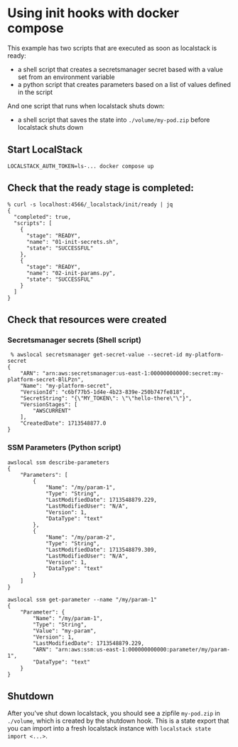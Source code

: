 # Using init hooks with docker compose

This example has two scripts that are executed as soon as localstack is ready:

* a shell script that creates a secretsmanager secret based with a value set from an environment variable
* a python script that creates parameters based on a list of values defined in the script

And one script that runs when localstack shuts down:
* a shell script that saves the state into `./volume/my-pod.zip` before localstack shuts down

## Start LocalStack

```console
LOCALSTACK_AUTH_TOKEN=ls-... docker compose up
```

## Check that the ready stage is completed:

```console
% curl -s localhost:4566/_localstack/init/ready | jq 
{
  "completed": true,
  "scripts": [
    {
      "stage": "READY",
      "name": "01-init-secrets.sh",
      "state": "SUCCESSFUL"
    },
    {
      "stage": "READY",
      "name": "02-init-params.py",
      "state": "SUCCESSFUL"
    }
  ]
}
```

## Check that resources were created

### Secretsmanager secrets (Shell script)

```console
 % awslocal secretsmanager get-secret-value --secret-id my-platform-secret
{
    "ARN": "arn:aws:secretsmanager:us-east-1:000000000000:secret:my-platform-secret-BlLPzn",
    "Name": "my-platform-secret",
    "VersionId": "c6bf77b5-1d4e-4b23-839e-250b747fe818",
    "SecretString": "{\"MY_TOKEN\": \"\"hello-there\"\"}",
    "VersionStages": [
        "AWSCURRENT"
    ],
    "CreatedDate": 1713548877.0
}
```


### SSM Parameters (Python script)

```console
awslocal ssm describe-parameters
{
    "Parameters": [
        {
            "Name": "/my/param-1",
            "Type": "String",
            "LastModifiedDate": 1713548879.229,
            "LastModifiedUser": "N/A",
            "Version": 1,
            "DataType": "text"
        },
        {
            "Name": "/my/param-2",
            "Type": "String",
            "LastModifiedDate": 1713548879.309,
            "LastModifiedUser": "N/A",
            "Version": 1,
            "DataType": "text"
        }
    ]
}
```

```console
awslocal ssm get-parameter --name "/my/param-1"
{
    "Parameter": {
        "Name": "/my/param-1",
        "Type": "String",
        "Value": "my-param",
        "Version": 1,
        "LastModifiedDate": 1713548879.229,
        "ARN": "arn:aws:ssm:us-east-1:000000000000:parameter/my/param-1",
        "DataType": "text"
    }
}

```

## Shutdown

After you've shut down localstack, you should see a zipfile `my-pod.zip` in `./volume`, which is created by the shutdown hook.
This is a state export that you can import into a fresh localstack instance with `localstack state import <...>`.
